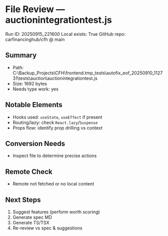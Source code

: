 # File Review — auctionintegrationtest.js
Run ID: 20250915_221600
Local exists: True
GitHub repo: carfinancinghub/cfh @ main

## Summary
- Path: C:\Backup_Projects\CFH\frontend\.tmp_tests\autofix_eof_20250910_112731\tests\auction\auctionintegrationtest.js
- Size: 1692 bytes
- Needs type work: yes

## Notable Elements
- Hooks used: `useState`, `useEffect` if present
- Routing/lazy: check `React.lazy`/`Suspense`
- Props flow: identify prop drilling vs context

## Conversion Needs
- Inspect file to determine precise actions

## Remote Check
- Remote not fetched or no local content

## Next Steps
1) Suggest features (perform worth scoring)
2) Generate spec MD
3) Generate TS/TSX
4) Re-review vs spec & suggestions